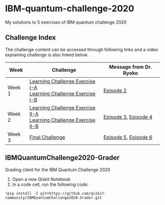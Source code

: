 # IBM-quantum-challenge-2020
 My solutions to 5 exercises of IBM quantum challenge 2020


## Challenge Index
The challenge content can be accessed through following links and a video explaining challenge is also linked below.

| Week  | Challenge | Message from Dr. Ryoko |
| ---     | ---    | --- |
| Week 1 |[Learning Challenge Exercise I-A](https://github.com/qiskit-community/IBMQuantumChallenge2020/blob/iqx/exercises/week-1/ex_1a_en.ipynb) <br/>[Learning Challenge Exercise I-B](https://github.com/qiskit-community/IBMQuantumChallenge2020/blob/iqx/exercises/week-1/ex_1b_en.ipynb)|  [Episode 2](https://youtu.be/f8TEd_51rHI) |
| Week 2  |[Learning Challenge Exercise II-A](https://github.com/qiskit-community/IBMQuantumChallenge2020/blob/main/exercises/week-2/ex_2a_en.ipynb) <br/>[Learning Challenge Exercise II-B](https://github.com/qiskit-community/IBMQuantumChallenge2020/blob/main/exercises/week-2/ex_2b_en.ipynb)| [Episode 3](https://youtu.be/kLizHnvTguE), [Episode 4](https://youtu.be/25PcR5Pn4hk) |
| Week 3  |[Final Challenge](https://github.com/qiskit-community/IBMQuantumChallenge2020/blob/main/exercises/week-3/final_en.ipynb) | [Episode 5](https://youtu.be/Bkk5-j6rpoM), [Episode 6](https://youtu.be/0wXb8UWO-xs) |


## IBMQuantumChallenge2020-Grader

Grading client for the IBM Quantum Challenge 2020

1. Open a new Qiskit Notebook
1. In a code cell, run the following code:

```
!pip install -I git+https://github.com/qiskit-community/IBMQuantumChallenge2020-Grader.git
```

